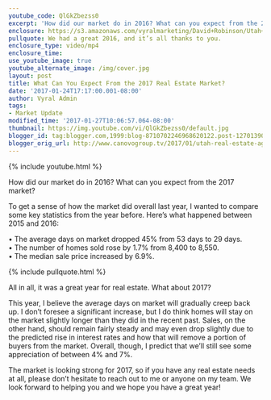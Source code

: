 ```yaml
---
youtube_code: QlGkZbezss0
excerpt: 'How did our market do in 2016? What can you expect from the 2017 market? To get a sense of how the market did overall last year, I wanted to compare some key statistics from the year before. Here’s what happened between 2015 and 2016'
enclosure: https://s3.amazonaws.com/vyralmarketing/David+Robinson/Utah+Real+Estate+Agent+2017+market+predictions.mp4
pullquote: We had a great 2016, and it’s all thanks to you.
enclosure_type: video/mp4
enclosure_time:
use_youtube_image: true
youtube_alternate_image: /img/cover.jpg
layout: post
title: What Can You Expect From the 2017 Real Estate Market?
date: '2017-01-24T17:17:00.001-08:00'
author: Vyral Admin
tags:
- Market Update
modified_time: '2017-01-27T10:06:57.064-08:00'
thumbnail: https://img.youtube.com/vi/QlGkZbezss0/default.jpg
blogger_id: tag:blogger.com,1999:blog-8710702246968620122.post-1270139017000205127
blogger_orig_url: http://www.canovogroup.tv/2017/01/utah-real-estate-agent-2017-market.html
---
```

{% include youtube.html %}

How did our market do in 2016? What can you expect from the 2017 market?

To get a sense of how the market did overall last year, I wanted to compare some key statistics from the year before. Here’s what happened between 2015 and 2016:

• The average days on market dropped 45% from 53 days to 29 days.<br />
• The number of homes sold rose by 1.7% from 8,400 to 8,550.<br />
• The median sale price increased by 6.9%.<br />  

{% include pullquote.html %}

All in all, it was a great year for real estate. What about 2017?

This year, I believe the average days on market will gradually creep back up. I don’t foresee a significant increase, but I do think homes will stay on the market slightly longer than they did in the recent past. Sales, on the other hand, should remain fairly steady and may even drop slightly due to the predicted rise in interest rates and how that will remove a portion of buyers from the market. Overall, though, I predict that we’ll still see some appreciation of between 4% and 7%.

The market is looking strong for 2017, so if you have any real estate needs at all, please don’t hesitate to reach out to me or anyone on my team. We look forward to helping you and we hope you have a great year!
